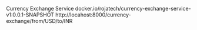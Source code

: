Currency Exchange Service
docker.io/rojatech/currency-exchange-service-v1:0.0.1-SNAPSHOT
http://locahost:8000/currency-exchange/from/USD/to/INR



